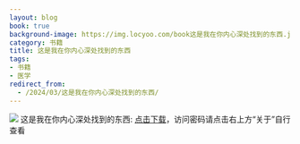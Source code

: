```yaml
---
layout: blog
book: true
background-image: https://img.locyoo.com/book这是我在你内心深处找到的东西.jpg
category: 书籍
title: 这是我在你内心深处找到的东西
tags:
- 书籍
- 医学
redirect_from:
  - /2024/03/这是我在你内心深处找到的东西/
---
```

![](https://img.locyoo.com/book这是我在你内心深处找到的东西.jpg)
这是我在你内心深处找到的东西: <a name = "ref1" href="https://url18.ctfile.com/f/50983618-1268598718-793a4b?p=3619">点击下载</a>，访问密码请点击右上方“关于”自行查看
